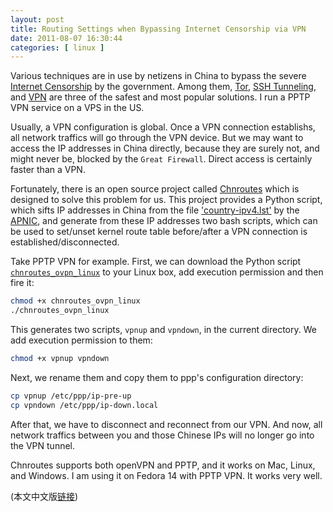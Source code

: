 ```yaml
---
layout: post
title: Routing Settings when Bypassing Internet Censorship via VPN
date: 2011-08-07 16:30:44
categories: [ linux ]
---
```


Various techniques are in use by netizens in China to bypass the severe [Internet Censorship][gfw] by the government.
Among them, [Tor][tor], [SSH Tunneling][ssh-tunnel], and [VPN][vpn] are three of the safest and most popular solutions. I run a PPTP VPN service on a VPS in the US.

<!-- more -->

Usually, a VPN configuration is global. Once a VPN connection establishs, all network traffics will go through the VPN device.
But we may want to access the IP addresses in China directly, because they are surely not, and might never be, blocked by the `Great Firewall`.
Direct access is certainly faster than a VPN.

Fortunately, there is an open source project called [Chnroutes][chnroutes] which is designed to solve this problem for us.
This project provides a Python script, which sifts IP addresses in China from the file ['country-ipv4.lst'][ipv4-list] by the [APNIC][apnic],
and generate from these IP addresses two bash scripts, which can be used to set/unset kernel route table before/after a VPN connection is established/disconnected.

Take PPTP VPN for example. First, we can download the Python script [`chnroutes_ovpn_linux`][ovpn-script] to your Linux box, add execution permission and then fire it:

``` bash
chmod +x chnroutes_ovpn_linux
./chnroutes_ovpn_linux
```

This generates two scripts, `vpnup` and `vpndown`, in the current directory. We add execution permission to them:

``` bash
chmod +x vpnup vpndown
```

Next, we rename them and copy them to ppp's configuration directory:

``` bash
cp vpnup /etc/ppp/ip-pre-up
cp vpndown /etc/ppp/ip-down.local
```

After that, we have to disconnect and reconnect from our VPN. And now, all network traffics between you and those Chinese IPs will no longer go into the VPN tunnel.

Chnroutes supports both openVPN and PPTP, and it works on Mac, Linux, and Windows. I am using it on Fedora 14 with PPTP VPN. It works very well.

(本文中文版[链接][chinese])

[gfw]:                  http://en.wikipedia.org/wiki/Internet_censorship_in_the_People%27s_Republic_of_China
[tor]:                  https://www.torproject.org/
[ssh-tunnel]:           http://en.wikipedia.org/wiki/Tunneling_protocol#Secure_Shell_tunneling
[vpn]:                  http://en.wikipedia.org/wiki/Virtual_private_network
[pptp-vpn]:             /linux/2011/07/04/pptp-vpn/
[chnroutes]:            http://code.google.com/p/chnroutes/
[apnic]:                http://www.apnic.net/
[ipv4-list]:            http://ftp.apnic.net/apnic/dbase/data/country-ipv4.lst
[ovpn-script]:          http://code.google.com/p/chnroutes/downloads/detail?name=chnroutes_ovpn_linux
[chinese]:              /linux/2011/08/08/route-by-ip-addresses-when-using-vpn-to-bypass-internet-censorship-chs/
